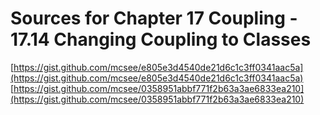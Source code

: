 # Sources for Chapter 17 Coupling - 17.14 Changing Coupling to Classes

[https://gist.github.com/mcsee/e805e3d4540de21d6c1c3ff0341aac5a](https://gist.github.com/mcsee/e805e3d4540de21d6c1c3ff0341aac5a)
[https://gist.github.com/mcsee/0358951abbf771f2b63a3ae6833ea210](https://gist.github.com/mcsee/0358951abbf771f2b63a3ae6833ea210)